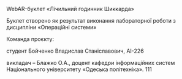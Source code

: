 WebAR-буклет «Лічильний годинник
Шиккарда»

Буклет створено як результат виконання лабораторної роботи з дисципліни «Операційні системи»

Команда проєкту:

студент Бойченко Владислав Станіславович, АІ-226


викладач – Блажко О.А., доцент кафедри інформаційних систем Національного університету «Одеська політехніка».
111
